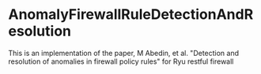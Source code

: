 # AnomalyFirewallRuleDetectionAndResolution
This is an implementation of the paper, M Abedin, et al. "Detection and resolution of anomalies in firewall policy rules" for Ryu restful firewall
